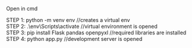 Open in cmd

STEP 1: python -m venv env                   //creates a virtual env  
STEP 2: .\env\Scripts\activate  //virtual environment is opened  
STEP 3:  pip install Flask pandas openpyxl   //required libraries are installed
STEP 4: python app.py          //development server is opened 
